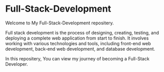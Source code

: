 # Full-Stack-Development
Welcome to My Full-Stack-Development repositery.

Full stack development is the process of designing, creating, testing, and deploying a complete web application from start to finish. It involves working with various technologies and tools, including front-end web development, back-end web development, and database development.

In this repositery, You can view my journey of becoming a Full-Stack Developer.
